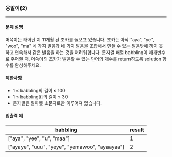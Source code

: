 ### 옹알이(2)

***

#### 문제 설명
머쓱이는 태어난 지 11개월 된 조카를 돌보고 있습니다. 조카는 아직 "aya", "ye", "woo", "ma" 네 가지 발음과 네 가지 발음을 조합해서 만들 수 있는 발음밖에 하지 못하고 연속해서 같은 발음을 하는 것을 어려워합니다. 문자열 배열 babbling이 매개변수로 주어질 때, 머쓱이의 조카가 발음할 수 있는 단어의 개수를 return하도록 solution 함수를 완성해주세요.

#### 제한사항
- 1 ≤ babbling의 길이 ≤ 100
- 1 ≤ babbling[i]의 길이 ≤ 30
- 문자열은 알파벳 소문자로만 이루어져 있습니다.

#### 입출력 예
| babbling                                | result |
|-----------------------------------------|--------|
| ["aya", "yee", "u", "maa"]              | 1      |
| ["ayaye", "uuu", "yeye", "yemawoo", "ayaayaa"] | 2      |
